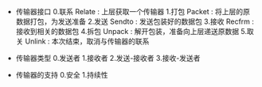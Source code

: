 - 传输器接口
	0.联系 Relate   : 上层获取一个传输器
	1.打包 Packet   : 将上层的原数据打包，为发送准备
	2.发送 Sendto   : 发送包装好的数据包
	3.接收 Recfrm   : 接收到相关的数据包
	4.拆包 Unpack   : 解开包装，准备向上层递送原数据
	5.取关 Unlink   : 本次结束，取消与传输器的联系

- 传输器类型
	0.发送者
	1.接收者
	2.发送-接收者
	3.接收-发送者

- 传输器的支持
	0.安全
	1.持续性
